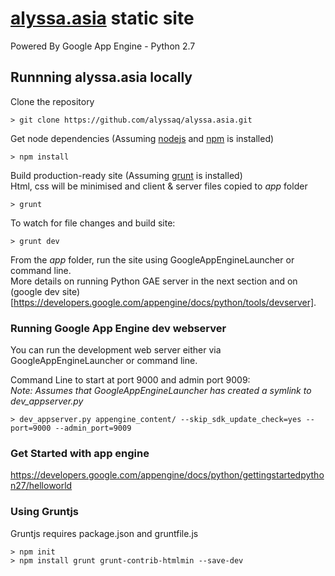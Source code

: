 [alyssa.asia](www.alyssa.asia) static site
=========

Powered By Google App Engine - Python 2.7

## Runnning alyssa.asia locally
Clone the repository  

    > git clone https://github.com/alyssaq/alyssa.asia.git

Get node dependencies (Assuming [nodejs](nodejs.org) and [npm](npmjs.org) is installed)

    > npm install

Build production-ready site (Assuming [grunt](gruntjs.com) is installed)   
Html, css will be minimised and client & server files copied to *app* folder   

    > grunt 

To watch for file changes and build site:
  
    > grunt dev

From the *app* folder, run the site using GoogleAppEngineLauncher or command line.   
More details on running Python GAE server in the next section and on (google dev site)[https://developers.google.com/appengine/docs/python/tools/devserver].

### Running Google App Engine dev webserver
You can run the development web server either via GoogleAppEngineLauncher or command line.

Command Line to start at port 9000 and admin port 9009:    
*Note: Assumes that GoogleAppEngineLauncher has created a symlink to dev_appserver.py* 

    > dev_appserver.py appengine_content/ --skip_sdk_update_check=yes --port=9000 --admin_port=9009

### Get Started with app engine
https://developers.google.com/appengine/docs/python/gettingstartedpython27/helloworld

### Using Gruntjs
Gruntjs requires package.json and gruntfile.js   

    > npm init   
    > npm install grunt grunt-contrib-htmlmin --save-dev
